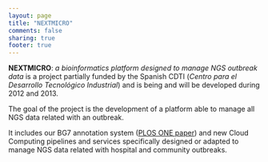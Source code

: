 ```yaml
---
layout: page
title: "NEXTMICRO"
comments: false
sharing: true
footer: true
---
```


**NEXTMICRO**: _a bioinformatics platform designed to manage NGS outbreak data_ is a project partially funded by the Spanish CDTI (_Centro para el Desarrollo Tecnológico Industrial_) and is being and will be developed during 2012 and 2013.

The goal of the project is the development of a platform able to manage all NGS data related with an outbreak.

It includes our BG7 annotation system ([PLOS ONE paper](http://www.plosone.org/article/info%3Adoi%2F10.1371%2Fjournal.pone.0049239)) and new Cloud Computing pipelines and services specifically designed or adapted to manage NGS data related with hospital and community outbreaks.